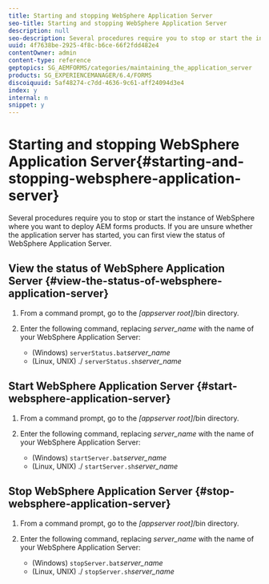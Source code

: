 ```yaml
---
title: Starting and stopping WebSphere Application Server
seo-title: Starting and stopping WebSphere Application Server
description: null
seo-description: Several procedures require you to stop or start the instance of WebSphere where you want to deploy AEM forms products. This document describes how to start and stop the WebSphere Application Server.
uuid: 4f7638be-2925-4f8c-b6ce-66f2fdd482e4
contentOwner: admin
content-type: reference
geptopics: SG_AEMFORMS/categories/maintaining_the_application_server
products: SG_EXPERIENCEMANAGER/6.4/FORMS
discoiquuid: 5af48274-c7dd-4636-9c61-aff24094d3e4
index: y
internal: n
snippet: y
---
```


# Starting and stopping WebSphere Application Server{#starting-and-stopping-websphere-application-server}

Several procedures require you to stop or start the instance of WebSphere where you want to deploy AEM forms products. If you are unsure whether the application server has started, you can first view the status of WebSphere Application Server.

## View the status of WebSphere Application Server {#view-the-status-of-websphere-application-server}

1. From a command prompt, go to the *[appserver root]*/bin directory.
1. Enter the following command, replacing *server_name* with the name of your WebSphere Application Server:

    * (Windows) `serverStatus.bat`*server_name*
    * (Linux, UNIX) ./ `serverStatus.sh`*server_name*

## Start WebSphere Application Server {#start-websphere-application-server}

1. From a command prompt, go to the *[appserver root]*/bin directory.
1. Enter the following command, replacing *server_name* with the name of your WebSphere Application Server:

    * (Windows) `startServer.bat`*server_name*
    * (Linux, UNIX) ./ `startServer.sh`*server_name*

## Stop WebSphere Application Server {#stop-websphere-application-server}

1. From a command prompt, go to the *[appserver root]*/bin directory.
1. Enter the following command, replacing *server_name* with the name of your WebSphere Application Server:

    * (Windows) `stopServer.bat`*server_name*
    * (Linux, UNIX) ./ `stopServer.sh`*server_name*

